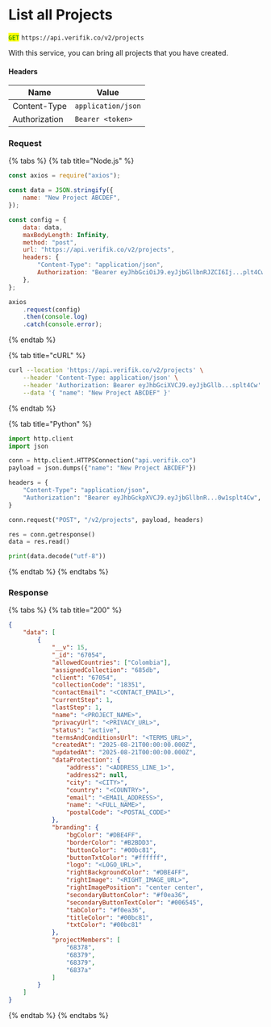 # List all Projects

<mark style="color:green;">`GET`</mark> `https://api.verifik.co/v2/projects`

With this service, you can bring all projects that you have created.

#### **Headers**

| Name          | Value              |
| ------------- | ------------------ |
| Content-Type  | `application/json` |
| Authorization | `Bearer <token>`   |

### **Request**

{% tabs %}
{% tab title="Node.js" %}

```javascript
const axios = require("axios");

const data = JSON.stringify({
    name: "New Project ABCDEF",
});

const config = {
    data: data,
    maxBodyLength: Infinity,
    method: "post",
    url: "https://api.verifik.co/v2/projects",
    headers: {
        "Content-Type": "application/json",
        Authorization: "Bearer eyJhbGciOiJ9.eyJjbGllbnRJZCI6Ij...plt4Cw",
    },
};

axios
    .request(config)
    .then(console.log)
    .catch(console.error);

```

{% endtab %}

{% tab title="cURL" %}

```bash
curl --location 'https://api.verifik.co/v2/projects' \
    --header 'Content-Type: application/json' \
    --header 'Authorization: Bearer eyJhbGciXVCJ9.eyJjbGllb...splt4Cw' \
    --data '{ "name": "New Project ABCDEF" }'
```

{% endtab %}

{% tab title="Python" %}

```python
import http.client
import json

conn = http.client.HTTPSConnection("api.verifik.co")
payload = json.dumps({"name": "New Project ABCDEF"})

headers = {
    "Content-Type": "application/json",
    "Authorization": "Bearer eyJhbGckpXVCJ9.eyJjbGllbnR...0w1splt4Cw",
}

conn.request("POST", "/v2/projects", payload, headers)

res = conn.getresponse()
data = res.read()

print(data.decode("utf-8"))
```

{% endtab %}
{% endtabs %}

### **Response**

{% tabs %}
{% tab title="200" %}

```json
{
    "data": [
        {
            "__v": 15,
            "_id": "67054",
            "allowedCountries": ["Colombia"],
            "assignedCollection": "685db",
            "client": "67054",
            "collectionCode": "18351",
            "contactEmail": "<CONTACT_EMAIL>",
            "currentStep": 1,
            "lastStep": 1,
            "name": "<PROJECT_NAME>",
            "privacyUrl": "<PRIVACY_URL>",
            "status": "active",
            "termsAndConditionsUrl": "<TERMS_URL>",
            "createdAt": "2025-08-21T00:00:00.000Z",
            "updatedAt": "2025-08-21T00:00:00.000Z",
            "dataProtection": {
                "address": "<ADDRESS_LINE_1>",
                "address2": null,
                "city": "<CITY>",
                "country": "<COUNTRY>",
                "email": "<EMAIL_ADDRESS>",
                "name": "<FULL_NAME>",
                "postalCode": "<POSTAL_CODE>"
            },
            "branding": {
                "bgColor": "#DBE4FF",
                "borderColor": "#B2BDD3",
                "buttonColor": "#00bc81",
                "buttonTxtColor": "#ffffff",
                "logo": "<LOGO_URL>",
                "rightBackgroundColor": "#DBE4FF",
                "rightImage": "<RIGHT_IMAGE_URL>",
                "rightImagePosition": "center center",
                "secondaryButtonColor": "#f0ea36",
                "secondaryButtonTextColor": "#006545",
                "tabColor": "#f0ea36",
                "titleColor": "#00bc81",
                "txtColor": "#00bc81"
            },
            "projectMembers": [
                "68378",
                "68379",
                "68379",
                "6837a"
            ]
        }
    ]
}
```

{% endtab %}
{% endtabs %}
